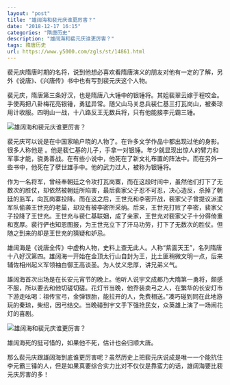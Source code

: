 ```yaml
---
layout: "post"
title: "雄阔海和裴元庆谁更厉害？"
date: "2018-12-17 16:15"
categories: "隋唐历史"
description: "雄阔海和裴元庆谁更厉害？"
tags: 隋唐历史
url: https://www.y5000.com/zgls/st/14861.html
---
```






裴元庆隋唐时期的名将，说到他想必喜欢看隋唐演义的朋友对他有一定的了解，另外《说唐》、《兴唐传》书中也有写到裴元庆这个人物。

裴元庆，隋唐第三条好汉，也是隋唐八大锤中的银锤将。其姐裴翠云嫁于程咬金。手使两把八卦梅花亮银锤，勇猛异常。随父山马关总兵裴仁基三打瓦岗山，被秦琼用计收服。四明山一战，十八路反王无数兵将，只有他能接李元霸三锤。

![雄阔海和裴元庆谁更厉害？](/uploads/allimg/170224/6-1F2240934233D.JPG)

裴元庆可以说是在中国家喻户晓的人物了。在许多文学作品中都出现过他的身影。很多人称他是
。他是裴仁基的儿子，手拿一对银锤。年少就显现出惊人的臂力和军事才能，骁勇善战。在有些小说中，他死在了新文礼布置的阵法中。而在另外一些书中，他死在了孽世雄手中。他的武力过人，被称为银锤将。

作为一名将军，曾经奉朝廷之令攻打瓦岗寨，而在这段时间中，虽然他们打下了无数次的胜仗，却依然被朝廷所陷害，最后裴家父子忍不可忍，决心造反，杀掉了朝廷的监军，向瓦岗寨投降。而在这之后，王世充和李密开战，裴家父子曾提议派遣军队偷袭王世充的老巢，却没有被李密所采纳。后来，王世充打败了李密，裴家父子投降了王世充。王世充与裴仁基联姻，成了亲家，王世充对裴家父子十分得倚重和宽厚。裴行俨也知恩图报，为王世充立下了汗马功劳，打下了无数次的胜仗。但随之到来的却是王世充的猜疑和妒忌。

雄阔海是《说唐全传》中虚构人物，史料上查无此人。人称“紫面天王”，名列隋唐十八好汉第四。雄阔海一开始在金顶太行山自封为王，比土匪稍微文明一点，后来辅佐相州起义军领袖白御王高谈圣。为人仗义忠厚，讲兄弟义气。

雄阔海首次出场是在长安元宵节的晚上。他听人说宇文成都乃大隋第一勇将，颇感不服，所以要去和他切磋切磋。花灯节当晚，他乔装卖弓之人，在繁华的长安灯市下游走吆喝：祖传宝弓，金弹银胎，能拉开的人，免费相送。”凑巧碰到同在此地游玩的秦琼，柴绍，因弓结交。当晚碰到宇文手下强抢民女，众英雄上演了一场闹花灯的喜剧。

![雄阔海和裴元庆谁更厉害？](/uploads/allimg/170224/6-1F224093454V9.JPG)

雄阔海死的挺可惜的，如果他不死，估计也会归顺大唐。

那么裴元庆跟雄阔海到底谁更厉害呢？虽然历史上把裴元庆说成是唯一一个能抗住李元霸三锤的人，但是如果真要综合实力比对不仅仅是靠蛮力的话，雄阔海要比裴元庆厉害的多！
